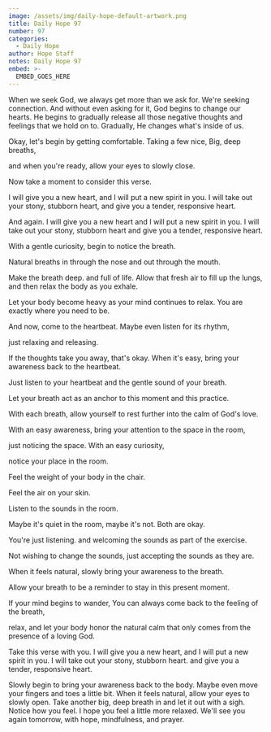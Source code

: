 ```yaml
---
image: /assets/img/daily-hope-default-artwork.png
title: Daily Hope 97
number: 97
categories:
  - Daily Hope
author: Hope Staff
notes: Daily Hope 97
embed: >-
  EMBED_GOES_HERE
---
```

When we seek God, we always get more than we ask for. We're seeking connection. And without even asking for it, God begins to change our hearts. He begins to gradually release all those negative thoughts and feelings that we hold on to. Gradually, He changes what's inside of us.

Okay, let's begin by getting comfortable. Taking a few nice, Big, deep breaths,

and when you're ready, allow your eyes to slowly close.

Now take a moment to consider this verse.

I will give you a new heart, and I will put a new spirit in you. I will take out your stony, stubborn heart, and give you a tender, responsive heart.

And again. I will give you a new heart and I will put a new spirit in you. I will take out your stony, stubborn heart and give you a tender, responsive heart.

With a gentle curiosity, begin to notice the breath.

Natural breaths in through the nose and out through the mouth.

Make the breath deep. and full of life. Allow that fresh air to fill up the lungs, and then relax the body as you exhale.

Let your body become heavy as your mind continues to relax. You are exactly where you need to be.

And now, come to the heartbeat. Maybe even listen for its rhythm,

just relaxing and releasing.

If the thoughts take you away, that's okay. When it's easy, bring your awareness back to the heartbeat.

Just listen to your heartbeat and the gentle sound of your breath.

Let your breath act as an anchor to this moment and this practice.

With each breath, allow yourself to rest further into the calm of God's love.

With an easy awareness, bring your attention to the space in the room,

just noticing the space. With an easy curiosity,

notice your place in the room.

Feel the weight of your body in the chair.

Feel the air on your skin.

Listen to the sounds in the room.

Maybe it's quiet in the room, maybe it's not. Both are okay.

You're just listening. and welcoming the sounds as part of the exercise.

Not wishing to change the sounds, just accepting the sounds as they are.

When it feels natural, slowly bring your awareness to the breath.

Allow your breath to be a reminder to stay in this present moment.

If your mind begins to wander, You can always come back to the feeling of the breath,

relax, and let your body honor the natural calm that only comes from the presence of a loving God.

Take this verse with you. I will give you a new heart, and I will put a new spirit in you. I will take out your stony, stubborn heart. and give you a tender, responsive heart.

Slowly begin to bring your awareness back to the body. Maybe even move your fingers and toes a little bit. When it feels natural, allow your eyes to slowly open. Take another big, deep breath in and let it out with a sigh. Notice how you feel. I hope you feel a little more relaxed. We'll see you again tomorrow, with hope, mindfulness, and prayer.


